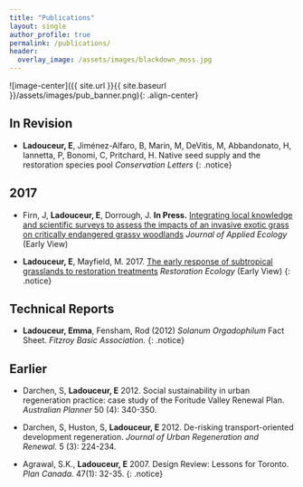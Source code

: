 ```yaml
---
title: "Publications"
layout: single
author_profile: true
permalink: /publications/
header:
  overlay_image: /assets/images/blackdown_moss.jpg
---
```


![image-center]({{ site.url }}{{ site.baseurl }}/assets/images/pub_banner.png){: .align-center}

## In Revision

* **Ladouceur, E**, Jiménez-Alfaro, B, Marin, M, DeVitis, M, Abbandonato, H, Iannetta, P, Bonomi, C, Pritchard, H. Native seed supply and the restoration species pool *Conservation Letters*
{: .notice}


## 2017
* Firn, J, **Ladouceur, E**, Dorrough, J. **In Press.** [Integrating local knowledge and scientific surveys to assess the impacts of an invasive exotic grass on critically endangered grassy woodlands](http://onlinelibrary.wiley.com/doi/10.1111/1365-2664.12928/full) *Journal of Applied Ecology* (Early View)

* **Ladouceur, E**, Mayfield, M. 2017. [The early response of subtropical grasslands to restoration treatments](http://onlinelibrary.wiley.com/doi/10.1111/rec.12491/abstract) *Restoration Ecology* (Early View)
{: .notice}

## Technical Reports

* **Ladouceur, Emma**, Fensham, Rod (2012) _Solanum Orgadophilum_ Fact Sheet. *Fitzroy Basic Association.*
{: .notice}


## Earlier

* Darchen, S, **Ladouceur, E** 2012. Social sustainability in urban regeneration practice: case study of the Foritude Valley Renewal Plan. *Australian Planner* 50 (4): 340-350.

* Darchen, S, Huston, S, **Ladouceur, E** 2012. De-risking transport-oriented development regeneration. *Journal of Urban Regeneration and Renewal.* 5 (3): 224-234. 

* Agrawal, S.K., **Ladouceur, E** 2007. Design Review: Lessons for Toronto. *Plan Canada.* 47(1): 32-35.
{: .notice}



